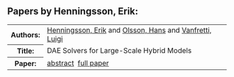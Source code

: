 <h2>Papers by Henningsson, Erik:</h2>
<!-- Begin papers -->
<table>
<tr><th>Authors:</th><td>
<a href="../authors/author_099.html">Henningsson, Erik</a> and 
<a href="../authors/author_182.html">Olsson, Hans</a> and 
<a href="../authors/author_246.html">Vanfretti, Luigi</a>
</td></tr>
<tr><th>Title:  </th><td>DAE Solvers for Large-Scale Hybrid Models</td></tr>
<tr><th>Paper:  </th><td><a href="../abstracts/Modelica2019abstract4D1.pdf">abstract</a>&nbsp;&nbsp;<a href="../papers/Modelica2019paper4D1.pdf">full paper</a></td></tr>
</table>
<br>
<!-- End papers -->